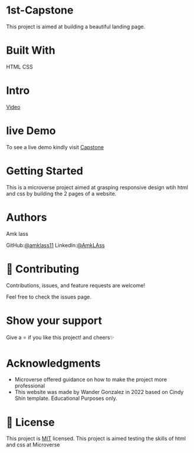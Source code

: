 # 1st-Capstone
This  project is aimed at building a beautiful landing page.

# Built With
HTML
CSS

# Intro
[Video](https://youtu.be/ZSD98MVBDT8)

# live Demo
 To see a live demo kindly visit [Capstone](https://amklass11.github.io/1st-Capstone/)

# Getting Started
This is a  microverse project aimed at grasping responsive design wtih html
and css by building the 2 pages of a website. 

# Authors
Amk lass

GitHub:[@amklass11](https://github.com/amklass11)
LinkedIn:[@AmkLAss](https://www.linkedin.com/in/amk-lass-521565196/)
# 🤝 Contributing
Contributions, issues, and feature requests are welcome!

Feel free to check the issues page.

# Show your support
Give a ⭐️ if you like this project! and cheers✨

 # Acknowledgments
- Microverse offered guidance on how to make the project more professional
- This website was made by Wander Gonzalez in 2022 based on Cindy Shin template. Educational Purposes only.


# 📝 License
This project is [MIT](./MIT.md) licensed.
This project is aimed testing the skills of html and css at Microverse
